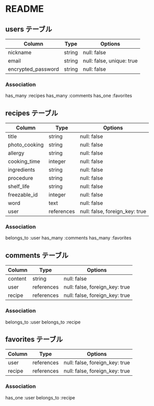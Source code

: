 # README


## users テーブル

|          Column        |    Type   |            Options             |
| ------------------     | --------- | ------------------------------ |
| nickname               | string    | null: false                    |
| email                  | string    | null: false,  unique: true     |
| encrypted_password     | string    | null: false                    |


### Association
has_many :recipes
has_many :comments
has_one  :favorites





## recipes テーブル

|          Column        |    Type    |            Options               |
| ---------------------  | ---------- | ------------------------------   |
| title                  | string     | null: false                      |
| photo_cooking          | string     | null: false                      |
| allergy                | string     | null: false                      |
| cooking_time           | integer    | null: false                      |
| ingredients            | string     | null: false                      |
| procedure              | string     | null: false                      |
| shelf_life             | string     | null: false                      |
| freezable_id           | integer    | null: false                      |
| word                   | text       | null: false                      |
| user                   | references | null: false,  foreign_key: true  |


### Association
belongs_to :user
has_many   :comments
has_many   :favorites






##  comments テーブル

|          Column         |    Type    |            Options               |
| ---------------------   | ---------  | ------------------------------   |
| content                 | string     | null: false                      |
| user                    | references | null: false,  foreign_key: true  |
| recipe                  | references | null: false,  foreign_key: true  |


### Association
belongs_to :user
belongs_to :recipe





## favorites テーブル

|       Column        |     Type      |              Options               |
| ------------------  | ------------- | ---------------------------------- |
| user                | references    | null: false,  foreign_key: true    |
| recipe              | references    | null: false,  foreign_key: true    |



### Association
has_one    :user
belongs_to :recipe